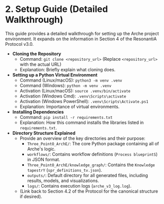 # 2. Setup Guide (Detailed Walkthrough)

<!--
Instruction for AI Assistant (e.g., Cursor) or Keyholder populating the Wiki:
Expand on Section 4 of the ResonantiA Protocol v3.0. Provide step-by-step commands and explanations.
-->

This guide provides a detailed walkthrough for setting up the Arche project environment. It expands on the information in Section 4 of the ResonantiA Protocol v3.0.

*   **Cloning the Repository**
    *   Command: `git clone <repository_url>` (Replace `<repository_url>` with the actual URL)
    *   Explanation: Briefly explain what cloning does.
*   **Setting up a Python Virtual Environment**
    *   Command (Linux/macOS): `python3 -m venv .venv`
    *   Command (Windows): `python -m venv .venv`
    *   Activation (Linux/macOS): `source .venv/bin/activate`
    *   Activation (Windows Cmd): `.venv\Scripts\activate`
    *   Activation (Windows PowerShell): `.venv\Scripts\Activate.ps1`
    *   Explanation: Importance of virtual environments.
*   **Installing Dependencies**
    *   Command: `pip install -r requirements.txt`
    *   Explanation: How this command installs the libraries listed in `requirements.txt`.
*   **Directory Structure Explained**
    *   Provide an overview of the key directories and their purpose:
        *   `Three_PointO_ArchE/`: The core Python package containing all of Arche's logic.
        *   `workflows/`: Contains workflow definitions (`Process blueprintS`) in JSON format.
        *   `Three_PointO_ArchE/knowledge_graph/`: Contains the `Knowledge tapestrY` (`spr_definitions_tv.json`).
        *   `outputs/`: Default directory for all generated files, including results, models, and visualizations.
        *   `logs/`: Contains execution logs (`arche_v3_log.log`).
    *   (Link back to Section 4.2 of the Protocol for the canonical structure if desired). 